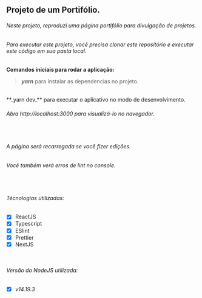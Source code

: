 ## Projeto de um Portifólio.

###### Neste projeto, reproduzi uma página portifólio para divulgação de projetos.

###### Para executar este projeto, você precisa clonar este repositório e executar este código em sua pasta local.

 **Comandos iniciais para rodar a aplicação:**
>**_yarn_**
para instalar as dependencias no projeto.
<br>
**_yarn dev_**
para executar o aplicativo no modo de desenvolvimento.


###### Abra http://localhost:3000 para visualizá-lo no navegador.
<br>

###### A página será recarregada se você fizer edições.
###### Você também verá erros de lint no console.

<br>

###### Técnologias utilizadas:
- [x] ReactJS
- [x] Typescript
- [x] ESlint
- [x] Prettier
- [x] NextJS
<br>

###### Versão do NodeJS utilizada:
- [x] *v14.19.3*










